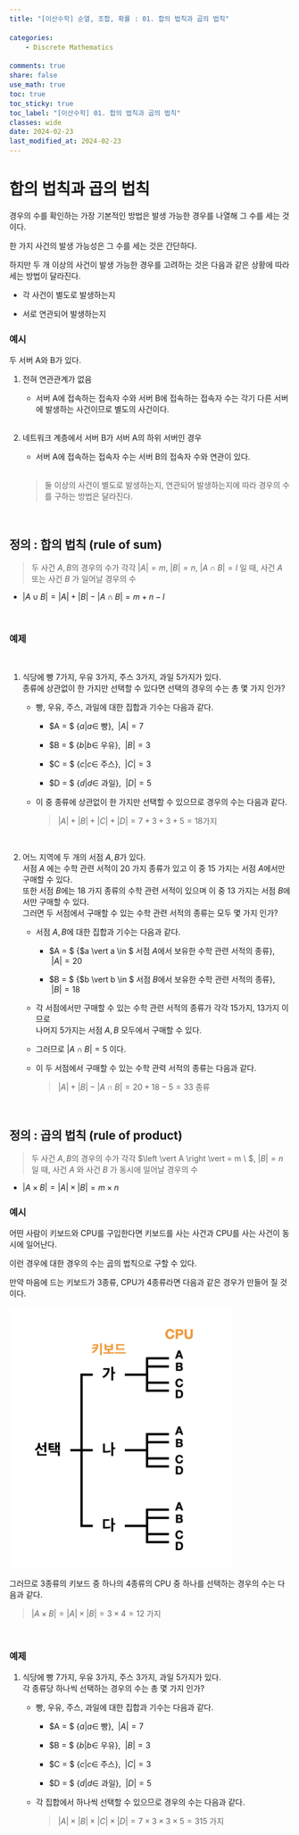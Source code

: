 ```yaml
---
title: "[이산수학] 순열, 조합, 확률 : 01. 합의 법칙과 곱의 법칙"

categories:
    - Discrete Mathematics

comments: true
share: false
use_math: true
toc: true
toc_sticky: true
toc_label: "[이산수학] 01. 합의 법칙과 곱의 법칙"
classes: wide
date: 2024-02-23
last_modified_at: 2024-02-23
---
```


# 합의 법칙과 곱의 법칙

경우의 수를 확인하는 가장 기본적인 방법은 발생 가능한 경우를 나열해 그 수를 세는 것이다.

한 가지 사건의 발생 가능성은 그 수를 세는 것은 간단하다.

하지만 두 개 이상의 사건이 발생 가능한 경우를 고려하는 것은 다음과 같은 상황에 따라 세는 방법이 달라진다.

- 각 사건이 별도로 발생하는지

- 서로 연관되어 발생하는지

### 예시

두 서버 A와 B가 있다.

1. 전혀 연관관계가 없음

    - 서버 A에 접속하는 접속자 수와 서버 B에 접속하는 접속자 수는 각기 다른 서버에 발생하는 사건이므로 별도의 사건이다.
    
    <br>

2. 네트워크 계층에서 서버 B가 서버 A의 하위 서버인 경우

    - 서버 A에 접속하는 접속자 수는 서버 B의 접속자 수와 연관이 있다.

    <br>

    > 둘 이상의 사건이 별도로 발생하는지, 연관되어 발생하는지에 따라 경우의 수를 구하는 방법은 달라진다.

<br>

## 정의 : 합의 법칙 (rule of sum)

> 두 사건 $A, B$의 경우의 수가 각각 $\left \vert A \right \vert = m$, $\left \vert B \right \vert = n$, $\left \vert A \cap B \right \vert = l$ 일 때, 사건 $A$ 또는 사건 $B$ 가 일어날 경우의 수

- $\left \vert A \cup B \right \vert = \left \vert A \right \vert + \left \vert B \right \vert - \left \vert A \cap B \right \vert = m + n - l$

<br>

### 예제

<br>

1. 식당에 빵 $7$가지, 우유 $3$가지, 주스 $3$가지, 과일 $5$가지가 있다.  
종류에 상관없이 한 가지만 선택할 수 있다면 선택의 경우의 수는 총 몇 가지 인가?

    - 빵, 우유, 주스, 과일에 대한 집합과 기수는 다음과 같다.

        - $A = $ {$a \vert a \in$ 빵}, $\ \left \vert A \right \vert = 7$  

        - $B = $ {$b \vert b \in$ 우유}, $\ \left \vert B \right \vert = 3$  

        - $C = $ {$c \vert c \in$ 주스}, $\ \left \vert C \right \vert = 3$  

        - $D = $ {$d \vert d \in$ 과일}, $\ \left \vert D \right \vert = 5$  

    - 이 중 종류에 상관없이 한 가지만 선택할 수 있으므로 경우의 수는 다음과 같다.

        > $\left \vert A \right \vert + \left \vert B \right \vert + \left \vert C \right \vert + \left \vert D \right \vert = 7 + 3 + 3 + 5 = 18$가지
        
        <br>

2. 어느 지역에 두 개의 서점 $A, B$가 있다.  
서점 $A$ 에는 수학 관련 서적이 $20$ 가지 종류가 있고 이 중 $15$ 가지는 서점 $A$에서만 구매할 수 있다.  
또한 서점 $B$에는 $18$ 가지 종류의 수학 관련 서적이 있으며 이 중 $13$ 가지는 서점 $B$에서만 구매할 수 있다.  
그러면 두 서점에서 구매할 수 있는 수학 관련 서적의 종류는 모두 몇 가지 인가?

    - 서점 $A, B$에 대한 집합과 기수는 다음과 같다.

        - $A = $ {$a \vert a \in $ 서점 $A$에서 보유한 수학 관련 서적의 종류}, $\ \left \vert A \right \vert = 20$

        - $B = $ {$b \vert b \in $ 서점 $B$에서 보유한 수학 관련 서적의 종류}, $\ \left \vert B \right \vert = 18$

    - 각 서점에서만 구매할 수 있는 수학 관련 서적의 종류가 각각 $15$가지, $13$가지 이므로  
    나머지 $5$가지는 서점 $A,B$ 모두에서 구매할 수 있다.

    - 그러므로 $\left \vert A \cap B \right \vert = 5$ 이다.

    - 이 두 서점에서 구매할 수 있는 수학 관력 서적의 종류는 다음과 같다.

        > $\left \vert A \right \vert + \left \vert B \right \vert - \left \vert A \cap B \right \vert = 20 + 18 - 5 = 33$ 종류

<br>

## 정의 : 곱의 법칙 (rule of product)

> 두 사건 $A, B$의 경우의 수가 각각 $\left \vert A \right \vert = m \ $, $\left \vert B \right \vert = n$ 일 때, 사건 $A$ 와 사건 $B$ 가 동시에 일어날 경우의 수

- $\left \vert A \times B \right \vert = \left \vert A \right \vert \times \left \vert B \right \vert = m \times n$

### 예시

어떤 사람이 키보드와 CPU를 구입한다면 키보드를 사는 사건과 CPU를 사는 사건이 동시에 일어난다.

이런 경우에 대한 경우의 수는 곱의 법칙으로 구할 수 있다.

만약 마음에 드는 키보드가 3종류, CPU가 4종류라면 다음과 같은 경우가 만들어 질 것이다.

<img src = "/assets/images/Math/dm/dm_example_32_01.png" width=400>

<br>

그러므로 3종류의 키보드 중 하나의 4종류의 CPU 중 하나를 선택하는 경우의 수는 다음과 같다.

> $\left \vert A \times B \right \vert = \left \vert A \right \vert \times \left \vert B \right \vert = 3 \times 4 = 12$ 가지

<br>

### 예제

1. 식당에 빵 $7$가지, 우유 $3$가지, 주스 $3$가지, 과일 $5$가지가 있다.  
각 종류당 하나씩 선택하는 경우의 수는 총 몇 가지 인가?

    - 빵, 우유, 주스, 과일에 대한 집합과 기수는 다음과 같다.

        - $A = $ {$a \vert a \in$ 빵}, $\ \left \vert A \right \vert = 7$  

        - $B = $ {$b \vert b \in$ 우유}, $\ \left \vert B \right \vert = 3$  

        - $C = $ {$c \vert c \in$ 주스}, $\ \left \vert C \right \vert = 3$  

        - $D = $ {$d \vert d \in$ 과일}, $\ \left \vert D \right \vert = 5$  

    - 각 집합에서 하나씩 선택할 수 있으므로 경우의 수는 다음과 같다.

        > $\left \vert A \right \vert \times \left \vert B \right \vert \times \left \vert C \right \vert \times \left \vert D \right \vert = 7 \times 3 \times 3 \times 5 = 315$ 가지
